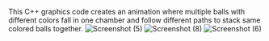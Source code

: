 This C++ graphics code creates an animation where multiple balls with different colors fall in one chamber and follow different paths to stack same colored balls together.
![Screenshot (5)](https://github.com/Harsh-Gi/ColorFollowerBalls/assets/65082865/02da9ee9-e319-4484-a5b1-a2f6c8908b10)
![Screenshot (8)](https://github.com/Harsh-Gi/ColorFollowerBalls/assets/65082865/59bbb922-b225-41d4-82eb-a14f07fe37ee)
![Screenshot (6)](https://github.com/Harsh-Gi/ColorFollowerBalls/assets/65082865/bc44d801-6f3a-4aaf-b675-a477ca9536b9)
